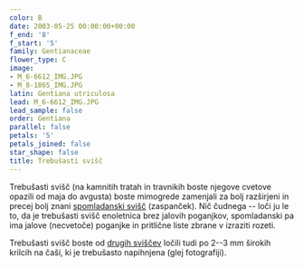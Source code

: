 ```yaml
---
color: B
date: 2003-05-25 00:00:00+00:00
f_end: '8'
f_start: '5'
family: Gentianaceae
flower_type: C
image:
- M_6-6612_IMG.JPG
- M_8-1865_IMG.JPG
latin: Gentiana utriculosa
lead: M_6-6612_IMG.JPG
lead_sample: false
order: Gentiana
parallel: false
petals: '5'
petals_joined: false
star_shape: false
title: Trebušasti svišč
---
```

Trebušasti svišč (na kamnitih tratah in travnikih boste njegove cvetove opazili od maja do avgusta) boste mimogrede zamenjali za bolj razširjeni in precej bolj znani [spomladanski svišč](../gentianavernassp.verna/) (zaspanček). Nič čudnega -- loči ju le to, da je trebušasti svišč enoletnica brez jalovih poganjkov, spomladanski pa ima jalove (necvetoče) poganjke in pritlične liste zbrane v izraziti rozeti.

Trebušasti svišč boste od [drugih sviščev](../genus/gentiana/) ločili tudi po 2--3 mm širokih krilcih na čaši, ki je trebušasto napihnjena (glej fotografiji).
